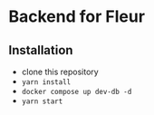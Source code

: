 # Backend for Fleur

## Installation

- clone this repository
- `yarn install`
- `docker compose up dev-db -d`
- `yarn start`